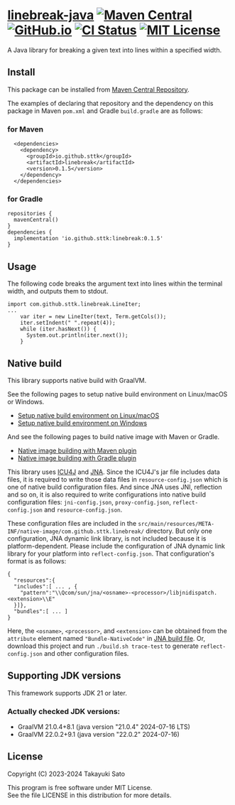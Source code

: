 # [linebreak-java][repo-url] [![Maven Central][mvn-img]][mvn-url] [![GitHub.io][io-img]][io-url] [![CI Status][ci-img]][ci-url] [![MIT License][mit-img]][mit-url]

A Java library for breaking a given text into lines within a specified width.

## Install

This package can be installed from [Maven Central Repository][mvn-url].

The examples of declaring that repository and the dependency on this package in Maven `pom.xml` and Gradle `build.gradle` are as follows:

### for Maven

```
  <dependencies>
    <dependency>
      <groupId>io.github.sttk</groupId>
      <artifactId>linebreak</artifactId>
      <version>0.1.5</version>
    </dependency>
  </dependencies>
```

### for Gradle

```
repositories {
  mavenCentral()
}
dependencies {
  implementation 'io.github.sttk:linebreak:0.1.5'
}
```

## Usage

The following code breaks the argument text into lines within the terminal width, and outputs them to stdout.

```
import com.github.sttk.linebreak.LineIter;
...
    var iter = new LineIter(text, Term.getCols());
    iter.setIndent(" ".repeat(4));
    while (iter.hasNext()) {
      System.out.println(iter.next());
    }
```

## Native build

This library supports native build with GraalVM.

See the following pages to setup native build environment on Linux/macOS or Windows.
- [Setup native build environment on Linux/macOS](https://www.graalvm.org/latest/reference-manual/native-image/)
- [Setup native build environment on Windows](https://www.graalvm.org/latest/docs/getting-started/windows/#prerequisites-for-native-image-on-windows)

And see the following pages to build native image with Maven or Gradle.
- [Native image building with Maven plugin](https://graalvm.github.io/native-build-tools/latest/maven-plugin.html)
- [Native image building with Gradle plugin](https://graalvm.github.io/native-build-tools/latest/gradle-plugin.html)

This library uses [ICU4J](https://icu.unicode.org/home) and [JNA](https://github.com/java-native-access/jna).
Since the ICU4J's jar file includes data files, it is required to write those data files in `resource-config.json` which is one of native build configuration files.
And since JNA uses JNI, reflection and so on, it is also required to write configurations into native build configuration files: `jni-config.json`, `proxy-config.json`, `reflect-config.json` and `resource-config.json`.

These configuration files are included in the `src/main/resources/META-INF/native-image/com.github.sttk.linebreak/` directory.
But only one configuration, JNA dynamic link library, is not included because it is platform-dependent.
Please include the configuration of JNA dynamic link library for your platform into `reflect-config.json`.
That configuration's format is as follows:

```
{
  "resources":{
  "includes":[ ... , {
    "pattern":"\\Qcom/sun/jna/<osname>-<processor>/libjnidispatch.<extension>\\E"
  }]},
  "bundles":[ ... ]
}
```

Here, the `<osname>`, `<processor>`, and `<extension>` can be obtained from the `attribute` element named `"Bundle-NativeCode"` in [JNA build file](https://github.com/java-native-access/jna/blob/master/build.xml). Or, download this project and run `./build.sh trace-test` to generate `reflect-config.json` and other configuration files.

## Supporting JDK versions

This framework supports JDK 21 or later.

### Actually checked JDK versions:

- GraalVM 21.0.4+8.1 (java version "21.0.4" 2024-07-16 LTS)
- GraalVM 22.0.2+9.1 (java version "22.0.2" 2024-07-16)

## License

Copyright (C) 2023-2024 Takayuki Sato

This program is free software under MIT License.<br>
See the file LICENSE in this distribution for more details.


[repo-url]: https://github.com/sttk/linebreak-java
[mvn-img]: https://img.shields.io/badge/maven_central-0.1.5-276bdd.svg
[mvn-url]: https://central.sonatype.com/artifact/io.github.sttk/linebreak/0.1.5
[io-img]: https://img.shields.io/badge/github.io-Javadoc-4d7a97.svg
[io-url]: https://sttk.github.io/linebreak-java/
[ci-img]: https://github.com/sttk/linebreak-java/actions/workflows/java-ci.yml/badge.svg?branch=main
[ci-url]: https://github.com/sttk/linebreak-java/actions
[mit-img]: https://img.shields.io/badge/license-MIT-green.svg
[mit-url]: https://opensource.org/licenses/MIT

